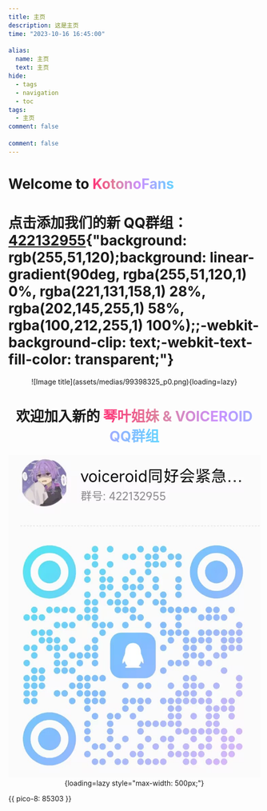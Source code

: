 ```yaml
---
title: 主页
description: 这是主页
time: "2023-10-16 16:45:00"

alias:
  name: 主页
  text: 主页
hide:
  - tags
  - navigation
  - toc
tags:
  - 主页
comment: false

comment: false
---
```


# Welcome to <span style="background: rgb(255,51,120);background: linear-gradient(90deg, rgba(255,51,120,1) 0%, rgba(221,131,158,1) 28%, rgba(202,145,255,1) 58%, rgba(100,212,255,1) 100%);-webkit-background-clip: text;-webkit-text-fill-color: transparent;">KotonoFans</span>
# 点击添加我们的新 QQ群组：[422132955](http://qm.qq.com/cgi-bin/qm/qr?_wv=1027&k=g3hVyUjp6FR-5lmvNlEoX_gYCen7Vv9O&authKey=Gfo2fPcsWRJuIefR%2BVbUf%2BKffDxudMQHQ1wfDQRe51be3MsLh5rglsYAymvMGXRF&noverify=0&group_code=422132955){"background: rgb(255,51,120);background: linear-gradient(90deg, rgba(255,51,120,1) 0%, rgba(221,131,158,1) 28%, rgba(202,145,255,1) 58%, rgba(100,212,255,1) 100%);;-webkit-background-clip: text;-webkit-text-fill-color: transparent;"}

<center>
![Image title](assets/medias/99398325_p0.png){loading=lazy}

# 欢迎加入新的 <span style="background: rgb(255,51,120);background: linear-gradient(90deg, rgba(255,51,120,1) 0%, rgba(221,131,158,1) 28%, rgba(202,145,255,1) 58%, rgba(100,212,255,1) 100%);;-webkit-background-clip: text;-webkit-text-fill-color: transparent;">琴叶姐妹 & VOICEROID QQ群组</span>

![Image title](assets/medias/qq_group_qrcode.png){loading=lazy style="max-width: 500px;"}


</center>

{{ pico-8: 85303 }}
